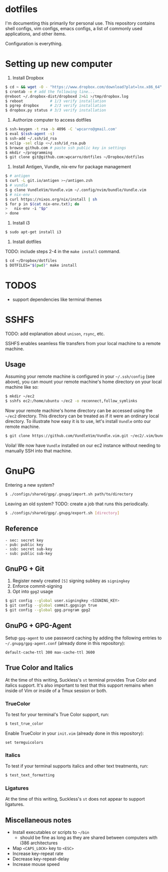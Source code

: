 # dotfiles

I'm documenting this primarily for personal use. This repository contains shell
configs, vim configs, emacs configs, a list of commonly used applications, and
other items.

Configuration is everything.


# Setting up new computer

1. Install Dropbox

```bash
$ cd ~ && wget -O - "https://www.dropbox.com/download?plat=lnx.x86_64" | tar xzf -
$ crontab -e # add the following line...
@reboot ~/.dropbox-dist/dropboxd 2>&1 >/tmp/dropbox.log
$ reboot            # 1/3 verify installation
$ pgrep dropbox     # 2/3 verify installation
$ dropbox.py status # 3/3 verify installation
```

1. Authorize computer to access dotfiles

```bash
$ ssh-keygen -t rsa -b 4096 -C 'wpcarro@gmail.com'
$ eval $(ssh-agent -s)
$ ssh-add ~/.ssh/id_rsa
$ xclip -sel clip <~/.ssh/id_rsa.pub
$ browse github.com # paste ssh public key in settings
$ mkdir ~/programming
$ git clone git@github.com:wpcarro/dotfiles ~/Dropbox/dotfiles
```

1. Install Antigen, Vundle, nix-env for package management

```bash
$ # antigen
$ curl -L git.io/antigen >~/antigen.zsh
$ # vundle
$ g clone VundleVim/Vundle.vim ~/.config/nvim/bundle/Vundle.vim
$ # nix-env
$ curl https://nixos.org/nix/install | sh
$ for p in $(cat nix-env.txt); do
>   nix-env -i "$p"
> done
```

1. Install i3

```bash
$ sudo apt-get install i3
```

1. Install dotfiles

TODO: include steps 2-4 in the `make install` command.

```bash
$ cd ~/Dropbox/dotfiles
$ DOTFILES="$(pwd)" make install
```


# TODOS

- support dependencies like terminal themes


# SSHFS

TODO: add explanation about `unison`, `rsync`, etc.

SSHFS enables seamless file transfers from your local machine to a remote
machine.

## Usage

Assuming your remote machine is configured in your `~/.ssh/config` (see above),
you can mount your remote machine's home directory on your local machine like
so:

```bash
$ mkdir ~/ec2
$ sshfs ec2:/home/ubuntu ~/ec2 -o reconnect,follow_symlinks
```

Now your remote machine's home directory can be accessed using the `~/ec2`
directory. This directory can be treated as if it were an ordinary local
directory. To illustrate how easy it is to use, let's install `Vundle` onto our
remote machine.

```bash
$ git clone https://github.com/VundleVim/Vundle.vim.git ~/ec2/.vim/bundle/Vundle.vim
```

Voila! We now have `Vundle` installed on our ec2 instance without needing to
manually SSH into that machine.


# GnuPG

Entering a new system?

```bash
$ ./configs/shared/gpg/.gnupg/import.sh path/to/directory
```

Leaving an old system? TODO: create a job that runs this periodically.

```bash
$ ./configs/shared/gpg/.gnupg/export.sh [directory]
```

## Reference

    - sec: secret key
    - pub: public key
    - ssb: secret sub-key
    - sub: public sub-key

## GnuPG + Git

  1. Register newly created `[S]` signing subkey as `signingkey`
  1. Enforce commit-signing
  1. Opt into `gpg2` usage

```bash
$ git config --global user.signingkey <SIGNING_KEY>
$ git config --global commit.gpgsign true
$ git config --global gpg.program gpg2
```

## GnuPG + GPG-Agent

Setup `gpg-agent` to use password caching by adding the following entries to
`~/.gnupg/gpg-agent.conf` (already done in this repository):

```
default-cache-ttl 300 max-cache-ttl 3600
```


## True Color and Italics

At the time of this writing, Suckless's `st` terminal provides True Color and
italics support. It's also important to test that this support remains when
inside of Vim or inside of a Tmux session or both.

### TrueColor

To test for your terminal's True Color support, run:

```bash
$ test_true_color
```

Enable TrueColor in your `init.vim` (already done in this repository):

```viml
set termguicolors
```

### Italics

To test if your terminal supports italics and other text treatments, run:

```bash
$ test_text_formatting
```

### Ligatures

At the time of this writing, Suckless's `st` does not appear to support
ligatures.


## Miscellaneous notes
* Install executables or scripts to `~/bin`
  * should be fine as long as they are shared between computers with i386 architectures
* Map `<CAPS_LOCK>` key to `<ESC>`
* Increase key-repeat rate
* Decrease key-repeat-delay
* Increase mouse speed
